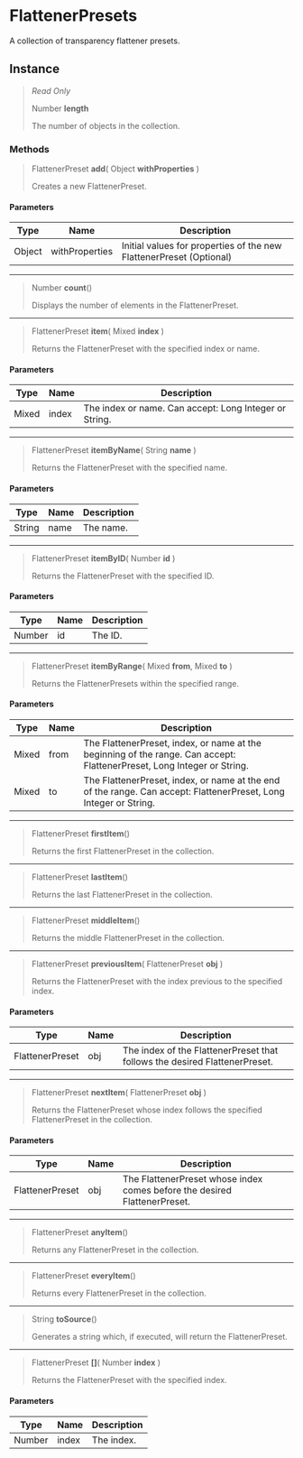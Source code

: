 # FlattenerPresets
A collection of transparency flattener presets.

## Instance
> *Read Only* 
> 
> Number **length** 
>
> The number of objects in the collection.

### Methods
> FlattenerPreset **add**( Object **withProperties** )
> 
> Creates a new FlattenerPreset.
#### Parameters
| Type | Name | Description |
|---|---|---|
| Object | withProperties | Initial values for properties of the new FlattenerPreset (Optional) |

*** 
> Number **count**()
> 
> Displays the number of elements in the FlattenerPreset.
*** 
> FlattenerPreset **item**( Mixed **index** )
> 
> Returns the FlattenerPreset with the specified index or name.
#### Parameters
| Type | Name | Description |
|---|---|---|
| Mixed | index | The index or name. Can accept: Long Integer or String. |

*** 
> FlattenerPreset **itemByName**( String **name** )
> 
> Returns the FlattenerPreset with the specified name.
#### Parameters
| Type | Name | Description |
|---|---|---|
| String | name | The name. |

*** 
> FlattenerPreset **itemByID**( Number **id** )
> 
> Returns the FlattenerPreset with the specified ID.
#### Parameters
| Type | Name | Description |
|---|---|---|
| Number | id | The ID. |

*** 
> FlattenerPreset **itemByRange**( Mixed **from**, Mixed **to** )
> 
> Returns the FlattenerPresets within the specified range.
#### Parameters
| Type | Name | Description |
|---|---|---|
| Mixed | from | The FlattenerPreset, index, or name at the beginning of the range. Can accept: FlattenerPreset, Long Integer or String. |
| Mixed | to | The FlattenerPreset, index, or name at the end of the range. Can accept: FlattenerPreset, Long Integer or String. |

*** 
> FlattenerPreset **firstItem**()
> 
> Returns the first FlattenerPreset in the collection.
*** 
> FlattenerPreset **lastItem**()
> 
> Returns the last FlattenerPreset in the collection.
*** 
> FlattenerPreset **middleItem**()
> 
> Returns the middle FlattenerPreset in the collection.
*** 
> FlattenerPreset **previousItem**( FlattenerPreset **obj** )
> 
> Returns the FlattenerPreset with the index previous to the specified index.
#### Parameters
| Type | Name | Description |
|---|---|---|
| FlattenerPreset | obj | The index of the FlattenerPreset that follows the desired FlattenerPreset. |

*** 
> FlattenerPreset **nextItem**( FlattenerPreset **obj** )
> 
> Returns the FlattenerPreset whose index follows the specified FlattenerPreset in the collection.
#### Parameters
| Type | Name | Description |
|---|---|---|
| FlattenerPreset | obj | The FlattenerPreset whose index comes before the desired FlattenerPreset. |

*** 
> FlattenerPreset **anyItem**()
> 
> Returns any FlattenerPreset in the collection.
*** 
> FlattenerPreset **everyItem**()
> 
> Returns every FlattenerPreset in the collection.
*** 
> String **toSource**()
> 
> Generates a string which, if executed, will return the FlattenerPreset.
*** 
> FlattenerPreset **[]**( Number **index** )
> 
> Returns the FlattenerPreset with the specified index.
#### Parameters
| Type | Name | Description |
|---|---|---|
| Number | index | The index. |


